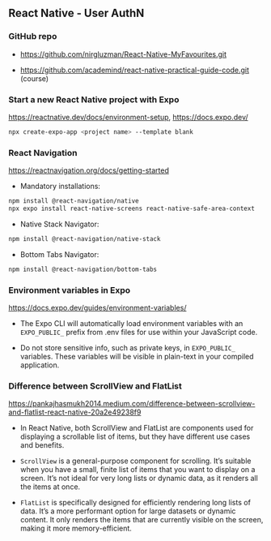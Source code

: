 ## React Native - User AuthN

### GitHub repo

- https://github.com/nirgluzman/React-Native-MyFavourites.git

- https://github.com/academind/react-native-practical-guide-code.git (course)

### Start a new React Native project with Expo

https://reactnative.dev/docs/environment-setup, https://docs.expo.dev/

```bash
npx create-expo-app <project name> --template blank
```

### React Navigation

https://reactnavigation.org/docs/getting-started

- Mandatory installations:

```bash
npm install @react-navigation/native
npx expo install react-native-screens react-native-safe-area-context
```

- Native Stack Navigator:

```bash
npm install @react-navigation/native-stack
```

- Bottom Tabs Navigator:

```bash
npm install @react-navigation/bottom-tabs
```

### Environment variables in Expo

https://docs.expo.dev/guides/environment-variables/

- The Expo CLI will automatically load environment variables with an `EXPO_PUBLIC_` prefix from .env
  files for use within your JavaScript code.

- Do not store sensitive info, such as private keys, in `EXPO_PUBLIC_` variables. These variables
  will be visible in plain-text in your compiled application.

### Difference between ScrollView and FlatList

https://pankajhasmukh2014.medium.com/difference-between-scrollview-and-flatlist-react-native-20a2e49238f9

- In React Native, both ScrollView and FlatList are components used for displaying a scrollable list
  of items, but they have different use cases and benefits.

- `ScrollView` is a general-purpose component for scrolling. It’s suitable when you have a small,
  finite list of items that you want to display on a screen. It’s not ideal for very long lists or
  dynamic data, as it renders all the items at once.

- `FlatList` is specifically designed for efficiently rendering long lists of data. It’s a more
  performant option for large datasets or dynamic content. It only renders the items that are
  currently visible on the screen, making it more memory-efficient.
